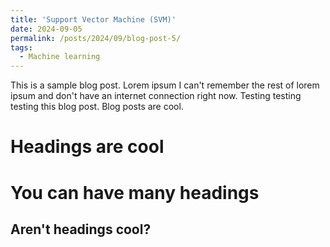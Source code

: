 ```yaml
---
title: 'Support Vector Machine (SVM)'
date: 2024-09-05
permalink: /posts/2024/09/blog-post-5/
tags:
  - Machine learning
---
```


This is a sample blog post. Lorem ipsum I can't remember the rest of lorem ipsum and don't have an internet connection right now. Testing testing testing this blog post. Blog posts are cool. 

Headings are cool
======

You can have many headings
======

Aren't headings cool?
------